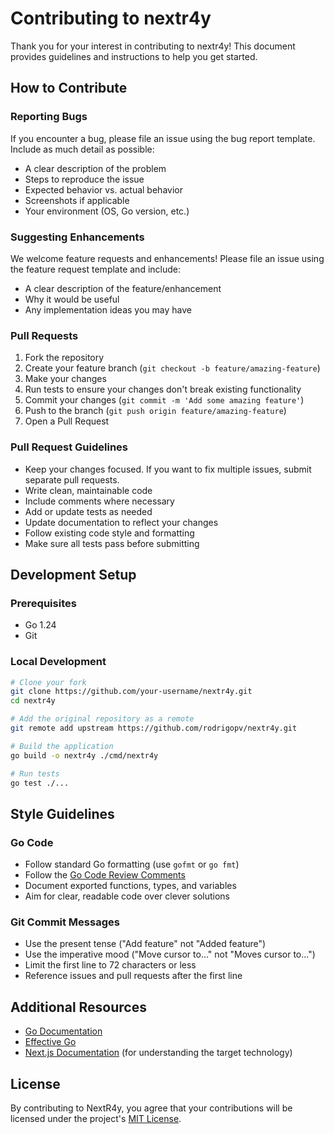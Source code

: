 # Contributing to nextr4y

Thank you for your interest in contributing to nextr4y! This document provides guidelines and instructions to help you get started.

## How to Contribute

### Reporting Bugs

If you encounter a bug, please file an issue using the bug report template. Include as much detail as possible:

- A clear description of the problem
- Steps to reproduce the issue
- Expected behavior vs. actual behavior
- Screenshots if applicable
- Your environment (OS, Go version, etc.)

### Suggesting Enhancements

We welcome feature requests and enhancements! Please file an issue using the feature request template and include:

- A clear description of the feature/enhancement
- Why it would be useful
- Any implementation ideas you may have

### Pull Requests

1. Fork the repository
2. Create your feature branch (`git checkout -b feature/amazing-feature`)
3. Make your changes
4. Run tests to ensure your changes don't break existing functionality
5. Commit your changes (`git commit -m 'Add some amazing feature'`)
6. Push to the branch (`git push origin feature/amazing-feature`)
7. Open a Pull Request

### Pull Request Guidelines

- Keep your changes focused. If you want to fix multiple issues, submit separate pull requests.
- Write clean, maintainable code
- Include comments where necessary
- Add or update tests as needed
- Update documentation to reflect your changes
- Follow existing code style and formatting
- Make sure all tests pass before submitting

## Development Setup

### Prerequisites

- Go 1.24
- Git

### Local Development

```bash
# Clone your fork
git clone https://github.com/your-username/nextr4y.git
cd nextr4y

# Add the original repository as a remote
git remote add upstream https://github.com/rodrigopv/nextr4y.git

# Build the application
go build -o nextr4y ./cmd/nextr4y

# Run tests
go test ./...
```

## Style Guidelines

### Go Code

- Follow standard Go formatting (use `gofmt` or `go fmt`)
- Follow the [Go Code Review Comments](https://github.com/golang/go/wiki/CodeReviewComments)
- Document exported functions, types, and variables
- Aim for clear, readable code over clever solutions

### Git Commit Messages

- Use the present tense ("Add feature" not "Added feature")
- Use the imperative mood ("Move cursor to..." not "Moves cursor to...")
- Limit the first line to 72 characters or less
- Reference issues and pull requests after the first line

## Additional Resources

- [Go Documentation](https://golang.org/doc/)
- [Effective Go](https://golang.org/doc/effective_go.html)
- [Next.js Documentation](https://nextjs.org/docs) (for understanding the target technology)

## License

By contributing to NextR4y, you agree that your contributions will be licensed under the project's [MIT License](LICENSE). 

